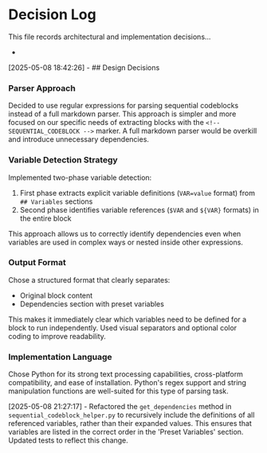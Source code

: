 # Decision Log

This file records architectural and implementation decisions...

*
[2025-05-08 18:42:26] - ## Design Decisions

### Parser Approach
Decided to use regular expressions for parsing sequential codeblocks instead of a full markdown parser. This approach is simpler and more focused on our specific needs of extracting blocks with the `<!-- SEQUENTIAL_CODEBLOCK -->` marker. A full markdown parser would be overkill and introduce unnecessary dependencies.

### Variable Detection Strategy
Implemented two-phase variable detection:
1. First phase extracts explicit variable definitions (`VAR=value` format) from `## Variables` sections
2. Second phase identifies variable references (`$VAR` and `${VAR}` formats) in the entire block

This approach allows us to correctly identify dependencies even when variables are used in complex ways or nested inside other expressions.

### Output Format
Chose a structured format that clearly separates:
- Original block content
- Dependencies section with preset variables

This makes it immediately clear which variables need to be defined for a block to run independently. Used visual separators and optional color coding to improve readability.

### Implementation Language
Chose Python for its strong text processing capabilities, cross-platform compatibility, and ease of installation. Python's regex support and string manipulation functions are well-suited for this type of parsing task.

[2025-05-08 21:27:17] - Refactored the `get_dependencies` method in `sequential_codeblock_helper.py` to recursively include the definitions of all referenced variables, rather than their expanded values. This ensures that variables are listed in the correct order in the 'Preset Variables' section. Updated tests to reflect this change.
